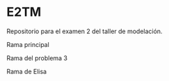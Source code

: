 # E2TM
Repositorio para el examen 2 del taller de modelación.

Rama principal

Rama del problema 3

Rama de Elisa
